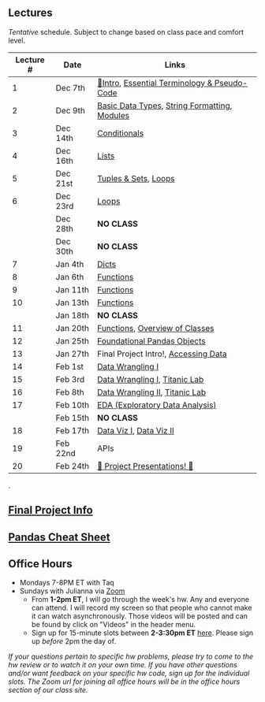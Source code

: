 ## Lectures

_Tentative_ schedule. Subject to change based on class pace and comfort level.

| Lecture # | Date | Links |
| --------- | ---- | ------------- |
| 1  | Dec 7th  | [🎉Intro](#in/intro/welcome), [Essential Terminology & Pseudo-Code](#out/topics/essential_terminology) |
| 2  | Dec 9th  |  [Basic Data Types](#out/topics/basic_data_types), [String Formatting](#out/topics/string_formatting), [Modules](#out/topics/modules) |
| 3  | Dec 14th | [Conditionals](#out/topics/conditionals)  |
| 4  | Dec 16th | [Lists](#out/topics/lists) |
| 5  | Dec 21st | [Tuples & Sets](#out/topics/tuples_sets), [Loops](#out/topics/loops) |
| 6  | Dec 23rd | [Loops](#out/topics/loops) |
|    | Dec 28th | **NO CLASS** |
|    | Dec 30th | **NO CLASS** |
| 7  | Jan 4th  | [Dicts](#out/topics/dicts) |
| 8  | Jan 6th  | [Functions](#out/topics/functions) |
| 9  | Jan 11th | [Functions](#out/topics/functions) |
| 10 | Jan 13th | [Functions](#out/topics/functions) |
|    | Jan 18th | **NO CLASS** |
| 11 | Jan 20th | [Functions](#out/topics/functions), [Overview of Classes](#out/topics/classes) |
| 12 | Jan 25th | [Foundational Pandas Objects](#out/topics/foundations_pandas) |
| 13 | Jan 27th | Final Project Intro!, [Accessing Data](#out/topics/accessing_data) |
| 14 | Feb 1st  | [Data Wrangling I](#out/topics/wrangling1) |
| 15 | Feb 3rd  | [Data Wrangling I](#out/topics/wrangling1), [Titanic Lab](https://colab.research.google.com/drive/1KgU946zabYfuDaeve9z81OYNU4jGrn6B) |
| 16 | Feb 8th  | [Data Wrangling II](#out/topics/wrangling2), [Titanic Lab](https://colab.research.google.com/drive/1KgU946zabYfuDaeve9z81OYNU4jGrn6B) |
| 17 | Feb 10th | [EDA (Exploratory Data Analysis)](#out/topics/eda) |
|    | Feb 15th | **NO CLASS** |
| 18 | Feb 17th | [Data Viz I](#out/topics/data_viz1), [Data Viz II](#out/topics/data_viz2) |
| 19 | Feb 22nd | APIs |
| 20 | Feb 24th | [🎉 Project Presentations! 🎉](https://mottaquikarim.github.io/PYTH127/#in/intro/final) |

.

## [Final Project Info](#in/intro/finalproject)

## [Pandas Cheat Sheet](#out/resources/pandas_cheat_sheet)

## Office Hours

* Mondays 7-8PM ET with Taq
* Sundays with Julianna via [Zoom](https://generalassembly.zoom.us/j/91241981679?pwd=L2hTUWJ4YWZpV3dIMUd6eXN3dXhrQT09)
  * From **1-2pm ET**, I will go through the week's hw. Any and everyone can attend. I will record my screen so that people who cannot make it can watch asynchronously. Those videos will be posted and can be found by click on "Videos" in the header menu.
  * Sign up for 15-minute slots between **2-3:30pm ET** [here](https://docs.google.com/spreadsheets/d/1QCFiPUrovPPSyYPBOIEDMcTJuCWpZ5FzzazmCQm4mww/edit?usp=sharing). Please sign up *before* 2pm the day of.

*If your questions pertain to specific hw problems, please try to come to the hw review or to watch it on your own time. If you have other questions and/or want feedback on your specific hw code, sign up for the individual slots. The Zoom url for joining all office hours will be in the office hours section of our class site.*



